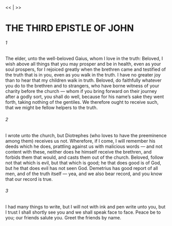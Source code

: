 <<   |   >>

# THE THIRD EPISTLE OF JOHN
###### 1

The elder, unto the well-beloved Gaius, whom I love in the truth: Beloved, I wish above all things that you may prosper and be in health, even as your soul prospers, for I rejoiced greatly when the brethren came and testified of the truth that is in you, even as you walk in the truth. I have no greater joy than to hear that my children walk in truth. Beloved, do faithfully whatever you do to the brethren and to strangers, who have borne witness of your charity before the church — whom if you bring forward on their journey after a godly sort, you shall do well, because for his name’s sake they went forth, taking nothing of the gentiles. We therefore ought to receive such, that we might be fellow helpers to the truth.

###### 2
I wrote unto the church, but Diotrephes (who loves to have the preeminence among them) receives us not. Wherefore, if I come, I will remember his deeds which he does, prattling against us with malicious words — and not content with these, neither does he himself receive the brethren, and forbids them that would, and casts them out of the church. Beloved, follow not that which is evil, but that which is good; he that does good is of God, but he that does evil has not seen God. Demetrius has good report of all men, and of the truth itself — yea, and we also bear record, and you know that our record is true.

###### 3
I had many things to write, but I will not with ink and pen write unto you, but I trust I shall shortly see you and we shall speak face to face. Peace be to you; our friends salute you. Greet the friends by name.